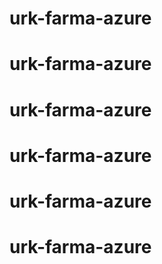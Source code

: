 # urk-farma-azure
# urk-farma-azure
# urk-farma-azure
# urk-farma-azure
# urk-farma-azure
# urk-farma-azure
